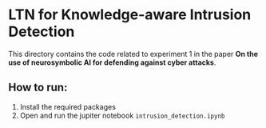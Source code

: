 # LTN for Knowledge-aware Intrusion Detection

This directory contains the code related to experiment 1 in the paper **On the use of neurosymbolic AI for defending against cyber attacks**.

## How to run:
1. Install the required packages 
2. Open and run the jupiter notebook `intrusion_detection.ipynb`

